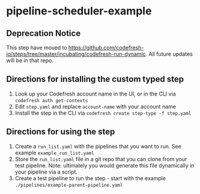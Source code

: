 # pipeline-scheduler-example

## Deprecation Notice

This step have moved to https://github.com/codefresh-io/steps/tree/master/incubating/codefresh-run-dynamic. All future updates will be in that repo.

## Directions for installing the custom typed step

1. Look up your Codefresh account name in the UI, or in the CLI via `codefresh auth get-contexts`
1. Edit `step.yaml` and replace `account-name` with your account name
1. Install the step in the CLI via `codefresh create step-type -f step.yaml`

## Directions for using the step

1. Create a `run_list.yaml` with the pipelines that you want to run. See example `example_run_list.yaml`
1. Store the `run_list.yaml` file in a git repo that you can clone from your test pipeline. Note: ultimately you would generate this file dynamically in your pipeline via a script.
1. Create a test pipeline to run the step - start with the example `./pipelines/example-parent-pipeline.yaml`
